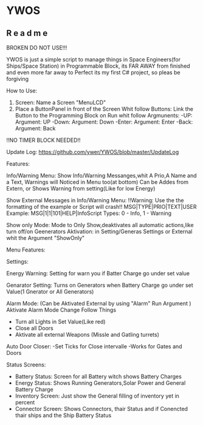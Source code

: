 # YWOS
R e a d m e
-----------

BROKEN DO NOT USE!!!

YWOS is just a simple script to manage things in Space Engineers(for Ships/Space Station) in Programmable Block, its FAR AWAY from finished and even more far away to Perfect
its my first C# project, so pleas be forgiving


How to Use:
1. Screen: Name a Screen "MenuLCD"
2. Place a ButtonPanel in front of the Screen Whit follow Buttons:
Link the Button to the Programming Block on Run whit follow Argmunents:
-UP: Argument: UP
-Down: Argument: Down
-Enter: Argument: Enter
-Back: Argument: Back

!!NO TIMER BLOCK NEEDED!!

Update Log: https://github.com/ywer/YWOS/blob/master/UpdateLog

Features:

Info/Warning Menu:
Show Info/Warning Messanges,whit A Prio,A Name and a Text, Warnings will Noticed in Menu too(at bottom)
Can be Addes from Extern, or Shows Warning from setting(Like for low Energy)

Show External Messages in Info/Warning Menu:
!!Warning: Use the the formatting of the example or Script will crash!!
MSG|TYPE|PRIO|TEXT|USER
Example: MSG|1|1|101|HELP|InfoScript
Types: 0 - Info, 1 - Warning


Show only Mode: 
Mode to Only Show,deaktivates all automatic actions,like turn off/on Geenerators
Aktivation: in Setting/Generas Settings or External whit the Argument "ShowOnly"



Menu Features:

Settings:

Energy Warning: 
Setting for warn you if Batter Charge go under set value

Genarator Setting:
Turns on Generators when Battery Charge go under set Value(1 Gnerator or All Generators)

Alarm Mode:
(Can be Aktivated External by using "Alarm" Run Argument )
Aktivate Alarm Mode Change Follow Things
- Turn all Lights in Set Value(Like red)
- Close all Doors
- Aktivate all external Weapons (Missle and Gatling turrets)

Auto Door Closer:
-Set Ticks for Close intervalle
-Works for Gates and Doors



Status Screens:
- Battery Status: Screen for all Battery witch shows Battery Charges
- Energy Status: Shows Running Generators,Solar Power and General Battery Charge
- Inventory Screen: Just show the General filling of inventory yet in percent
- Connector Screen: Shows Connectors, thair Status and if Conencted thair ships and the Ship Battery Status









